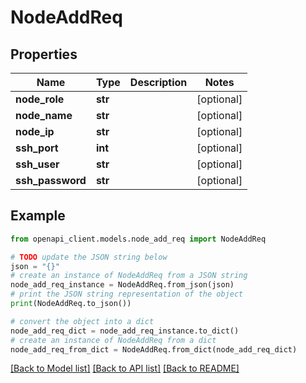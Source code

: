 # NodeAddReq


## Properties

Name | Type | Description | Notes
------------ | ------------- | ------------- | -------------
**node_role** | **str** |  | [optional] 
**node_name** | **str** |  | [optional] 
**node_ip** | **str** |  | [optional] 
**ssh_port** | **int** |  | [optional] 
**ssh_user** | **str** |  | [optional] 
**ssh_password** | **str** |  | [optional] 

## Example

```python
from openapi_client.models.node_add_req import NodeAddReq

# TODO update the JSON string below
json = "{}"
# create an instance of NodeAddReq from a JSON string
node_add_req_instance = NodeAddReq.from_json(json)
# print the JSON string representation of the object
print(NodeAddReq.to_json())

# convert the object into a dict
node_add_req_dict = node_add_req_instance.to_dict()
# create an instance of NodeAddReq from a dict
node_add_req_from_dict = NodeAddReq.from_dict(node_add_req_dict)
```
[[Back to Model list]](../README.md#documentation-for-models) [[Back to API list]](../README.md#documentation-for-api-endpoints) [[Back to README]](../README.md)


